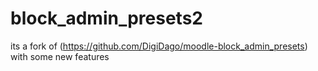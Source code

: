 # block_admin_presets2
its a fork of (https://github.com/DigiDago/moodle-block_admin_presets) with some new features
